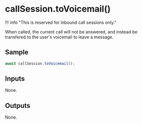 # callSession.toVoicemail()

!!! info "This is reserved for inbound call sessions only."

When called, the current call will not be answered, and instead be transfered to
the user's voicemail to leave a message.

## Sample

```ts
await callSession.toVoicemail();
```

## Inputs

None.

## Outputs

None.
